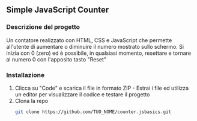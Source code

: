 ## Simple JavaScript Counter


### Descrizione del progetto

Un contatore realizzato con HTML, CSS e JavaScript che permette all'utente di aumentare o diminuire il numero mostrato sullo schermo.
Si inizia con 0 (zero) ed è possibile, in qualsiasi momento, resettare e tornare al numero 0 con l'apposito tasto "Reset"

### Installazione

1. Clicca su "Code" e scarica il file in formato ZIP - Estrai i file ed utilizza un editor per visualizzare il codice e testare il progetto
2. Clona la repo   
   ```sh
   git clone https://github.com/TUO_NOME/counter.jsbasics.git
   ```
